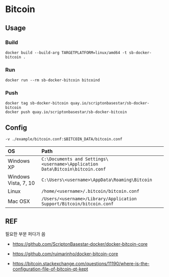 # Bitcoin

## Usage

### Build

```
docker build --build-arg TARGETPLATFORM=linux/amd64 -t sb-docker-bitcoin .
```

### Run

```
docker run --rm sb-docker-bitcoin bitcoind
```

### Push

```
docker tag sb-docker-bitcoin quay.io/scriptonbasestar/sb-docker-bitcoin
docker push quay.io/scriptonbasestar/sb-docker-bitcoin
```

## Config

```
-v ./example/bitcoin.conf:$BITCOIN_DATA/bitcoin.conf
```

| OS | Path |
| :------------- | :----------- |
|  Windows XP | `C:\Documents and Settings\<username>\Application Data\Bitcoin\bitcoin.conf` |
| Windows Vista, 7, 10 | `C:\Users\<username>\AppData\Roaming\Bitcoin` |
| Linux | `/home/<username>/.bitcoin/bitcoin.conf` |
| Mac OSX | `/Users/<username>/Library/Application Support/Bitcoin/bitcoin.conf` |

## REF

필요한 부분 퍼다가 씀

* https://github.com/ScriptonBasestar-docker/docker-bitcoin-core
* https://github.com/ruimarinho/docker-bitcoin-core

* https://bitcoin.stackexchange.com/questions/11190/where-is-the-configuration-file-of-bitcoin-qt-kept